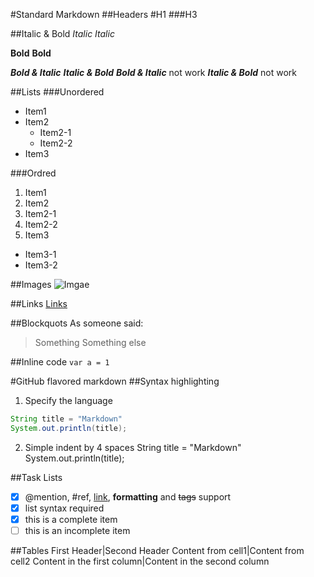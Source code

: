 #Standard Markdown
##Headers
#H1
###H3

##Italic & Bold
*Italic*
_Italic_

**Bold**
__Bold__

___Bold & Italic___
***Italic & Bold***
__*Bold & Italic*__     not work
**_Italic & Bold_**     not work

##Lists
###Unordered
* Item1
* Item2
  * Item2-1
  * Item2-2
* Item3

###Ordred
1. Item1
2. Item2
  1. Item2-1
  2. Item2-2
3. Item3
  * Item3-1
  * Item3-2

##Images
![Imgae](http://www.baidu.com)

##Links
[Links](http://www.baidu.com)

##Blockquots
As someone said:
>Something
>Something else

##Inline code
`var a = 1`

#GitHub flavored markdown
##Syntax highlighting
1. Specify the language
```java
String title = "Markdown"
System.out.println(title);
```

2. Simple indent by 4 spaces
    String title = "Markdown"
    System.out.println(title);

##Task Lists
- [x]   @mention, #ref, [link](), **formatting** and <del>tags</del> support
- [x]   list syntax required
- [x]   this is a complete item
- [ ]   this is an incomplete item

##Tables
First Header|Second Header
Content from cell1|Content from cell2
Content in the first column|Content in the second column   